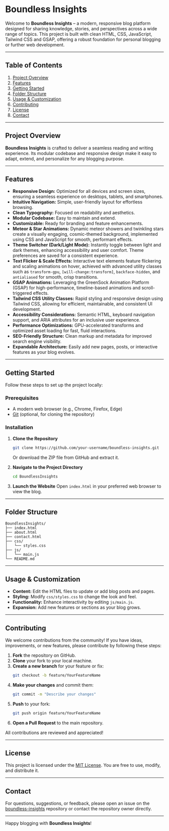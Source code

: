 # Boundless Insights

Welcome to **Boundless Insights** – a modern, responsive blog platform designed for sharing knowledge, stories, and perspectives across a wide range of topics. This project is built with clean HTML, CSS, JavaScript, Tailwind CSS and GSAP, offering a robust foundation for personal blogging or further web development.

---

## Table of Contents

1. [Project Overview](#project-overview)
2. [Features](#features)
3. [Getting Started](#getting-started)
4. [Folder Structure](#folder-structure)
5. [Usage & Customization](#usage--customization)
6. [Contributing](#contributing)
7. [License](#license)
8. [Contact](#contact)

---

## Project Overview

**Boundless Insights** is crafted to deliver a seamless reading and writing experience. Its modular codebase and responsive design make it easy to adapt, extend, and personalize for any blogging purpose.

---

## Features

- **Responsive Design:** Optimized for all devices and screen sizes, ensuring a seamless experience on desktops, tablets, and smartphones.
- **Intuitive Navigation:** Simple, user-friendly layout for effortless browsing.
- **Clean Typography:** Focused on readability and aesthetics.
- **Modular Codebase:** Easy to maintain and extend.
- **Customizable:** Ready for branding and feature enhancements.
- **Meteor & Star Animations:** Dynamic meteor showers and twinkling stars create a visually engaging, cosmic-themed background, implemented using CSS and JavaScript for smooth, performant effects.
- **Theme Switcher (Dark/Light Mode):** Instantly toggle between light and dark themes, enhancing accessibility and user comfort. Theme preferences are saved for a consistent experience.
- **Text Flicker & Scale Effects:** Interactive text elements feature flickering and scaling animations on hover, achieved with advanced utility classes such as `transform-gpu`, `[will-change:transform]`, `backface-hidden`, and `antialiased` for smooth, crisp transitions.
- **GSAP Animations:** Leveraging the GreenSock Animation Platform (GSAP) for high-performance, timeline-based animations and scroll-triggered effects.
- **Tailwind CSS Utility Classes:** Rapid styling and responsive design using Tailwind CSS, allowing for efficient, maintainable, and consistent UI development.
- **Accessibility Considerations:** Semantic HTML, keyboard navigation support, and ARIA attributes for an inclusive user experience.
- **Performance Optimizations:** GPU-accelerated transforms and optimized asset loading for fast, fluid interactions.
- **SEO-Friendly Structure:** Clean markup and metadata for improved search engine visibility.
- **Expandable Architecture:** Easily add new pages, posts, or interactive features as your blog evolves.

---

## Getting Started

Follow these steps to set up the project locally:

### Prerequisites

- A modern web browser (e.g., Chrome, Firefox, Edge)
- [Git](https://git-scm.com/) (optional, for cloning the repository)

### Installation

1. **Clone the Repository**
   ```bash
   git clone https://github.com/your-username/boundless-insights.git
   ```
   Or download the ZIP file from GitHub and extract it.

2. **Navigate to the Project Directory**
   ```bash
   cd BoundlessInsights
   ```

3. **Launch the Website**
   Open `index.html` in your preferred web browser to view the blog.

---

## Folder Structure

```
BoundlessInsights/
├── index.html
├── about.html
├── contact.html
├── css/
│   └── styles.css
├── js/
│   └── main.js
└── README.md
```

---

## Usage & Customization

- **Content:** Edit the HTML files to update or add blog posts and pages.
- **Styling:** Modify `css/styles.css` to change the look and feel.
- **Functionality:** Enhance interactivity by editing `js/main.js`.
- **Expansion:** Add new features or sections as your blog grows.

---

## Contributing

We welcome contributions from the community! If you have ideas, improvements, or new features, please contribute by following these steps:

1. **Fork** the repository on GitHub.
2. **Clone** your fork to your local machine.
3. **Create a new branch** for your feature or fix:
   ```bash
   git checkout -b feature/YourFeatureName
   ```
4. **Make your changes** and commit them:
   ```bash
   git commit -m "Describe your changes"
   ```
5. **Push** to your fork:
   ```bash
   git push origin feature/YourFeatureName
   ```
6. **Open a Pull Request** to the main repository.

All contributions are reviewed and appreciated!

---

## License

This project is licensed under the [MIT License](LICENSE). You are free to use, modify, and distribute it.

---

## Contact

For questions, suggestions, or feedback, please open an issue on the [boundless-insights](https://github.com/webcreaterRam/boundless-insights) repository or contact the repository owner directly.

---

Happy blogging with **Boundless Insights**!
